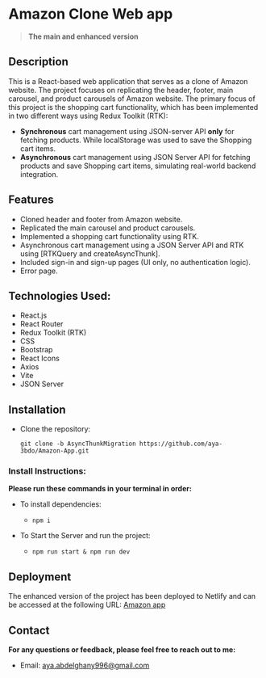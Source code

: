 # Amazon Clone Web app
>**The main and enhanced version**

## Description

This is a React-based web application that serves as a clone of Amazon website. The project focuses on replicating the header, footer, main carousel, and product carousels of Amazon website. The primary focus of this project is the shopping cart functionality, which has been implemented in two different ways using Redux Toolkit 
(RTK): 
  - **Synchronous** cart management using JSON-server API **only** for fetching products. While localStorage was used to save the Shopping cart items.
  - **Asynchronous** cart management using JSON Server API for fetching products and save Shopping cart items, simulating real-world backend integration.

## Features

  - Cloned header and footer from Amazon website.
  - Replicated the main carousel and product carousels.
  - Implemented a shopping cart functionality using RTK.
  - Asynchronous cart management using a JSON Server API and RTK using [RTKQuery and createAsyncThunk].
  - Included sign-in and sign-up pages (UI only, no authentication logic).
  - Error page.

## Technologies Used:

   - React.js
   - React Router
   - Redux Toolkit (RTK)
   - CSS
   - Bootstrap
   - React Icons
   - Axios
   - Vite
   - JSON Server

## Installation

- Clone the repository:

    `git clone -b AsyncThunkMigration https://github.com/aya-3bdo/Amazon-App.git`

### Install Instructions:

   **Please run these commands in your terminal in order:**
   - To install dependencies:
     
      - `npm i`

   - To Start the Server and run the project:

      - `npm run start & npm run dev` 


## Deployment

The enhanced version of the project has been deployed to Netlify and can be accessed at the following URL: [Amazon app](https://.netlify.app)


## Contact
 **For any questions or feedback, please feel free to reach out to me:**

   - Email: aya.abdelghany996@gmail.com 


